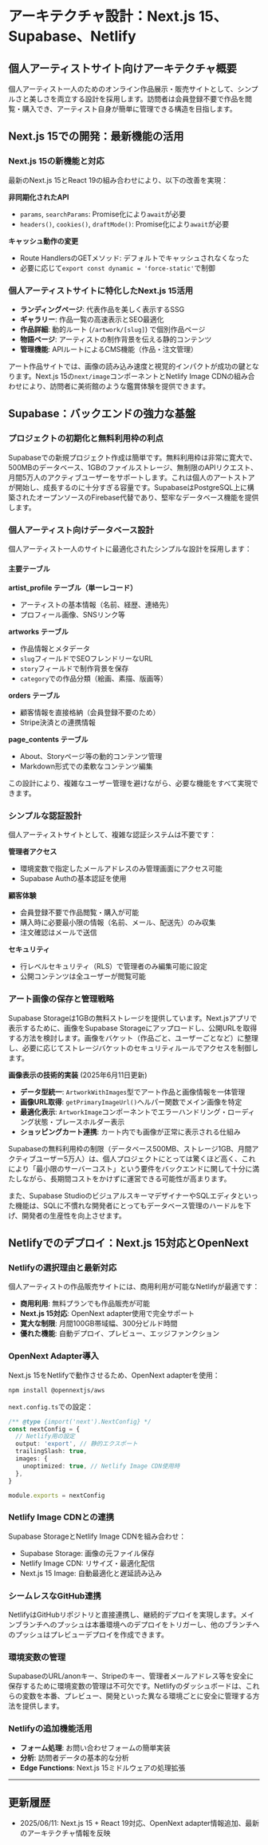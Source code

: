 # **アーキテクチャ設計：Next.js 15、Supabase、Netlify**

## **個人アーティストサイト向けアーキテクチャ概要**

個人アーティスト一人のためのオンライン作品展示・販売サイトとして、シンプルさと美しさを両立する設計を採用します。訪問者は会員登録不要で作品を閲覧・購入でき、アーティスト自身が簡単に管理できる構造を目指します。

## **Next.js 15での開発：最新機能の活用**

### **Next.js 15の新機能と対応**

最新のNext.js 15とReact 19の組み合わせにより、以下の改善を実現：

**非同期化されたAPI**
- `params`, `searchParams`: Promise化により`await`が必要
- `headers()`, `cookies()`, `draftMode()`: Promise化により`await`が必要

**キャッシュ動作の変更**
- Route HandlersのGETメソッド: デフォルトでキャッシュされなくなった
- 必要に応じて`export const dynamic = 'force-static'`で制御

### **個人アーティストサイトに特化したNext.js 15活用**

- **ランディングページ**: 代表作品を美しく表示するSSG
- **ギャラリー**: 作品一覧の高速表示とSEO最適化
- **作品詳細**: 動的ルート (`/artwork/[slug]`) で個別作品ページ
- **物語ページ**: アーティストの制作背景を伝える静的コンテンツ
- **管理機能**: APIルートによるCMS機能（作品・注文管理）

アート作品サイトでは、画像の読み込み速度と視覚的インパクトが成功の鍵となります。Next.js 15の`next/image`コンポーネントとNetlify Image CDNの組み合わせにより、訪問者に美術館のような鑑賞体験を提供できます。

## **Supabase：バックエンドの強力な基盤**

### **プロジェクトの初期化と無料利用枠の利点**

Supabaseでの新規プロジェクト作成は簡単です。無料利用枠は非常に寛大で、500MBのデータベース、1GBのファイルストレージ、無制限のAPIリクエスト、月間5万人のアクティブユーザーをサポートします。これは個人のアートストアが開始し、成長するのに十分すぎる容量です。SupabaseはPostgreSQL上に構築されたオープンソースのFirebase代替であり、堅牢なデータベース機能を提供します。

### **個人アーティスト向けデータベース設計**

個人アーティスト一人のサイトに最適化されたシンプルな設計を採用します：

#### **主要テーブル**

**artist_profile テーブル（単一レコード）**
- アーティストの基本情報（名前、経歴、連絡先）
- プロフィール画像、SNSリンク等

**artworks テーブル**
- 作品情報とメタデータ
- `slug`フィールドでSEOフレンドリーなURL
- `story`フィールドで制作背景を保存
- `category`での作品分類（絵画、素描、版画等）

**orders テーブル**
- 顧客情報を直接格納（会員登録不要のため）
- Stripe決済との連携情報

**page_contents テーブル**
- About、Storyページ等の動的コンテンツ管理
- Markdown形式での柔軟なコンテンツ編集

この設計により、複雑なユーザー管理を避けながら、必要な機能をすべて実現できます。

### **シンプルな認証設計**

個人アーティストサイトとして、複雑な認証システムは不要です：

**管理者アクセス**
- 環境変数で指定したメールアドレスのみ管理画面にアクセス可能
- Supabase Authの基本認証を使用

**顧客体験**
- 会員登録不要で作品閲覧・購入が可能
- 購入時に必要最小限の情報（名前、メール、配送先）のみ収集
- 注文確認はメールで送信

**セキュリティ**
- 行レベルセキュリティ（RLS）で管理者のみ編集可能に設定
- 公開コンテンツは全ユーザーが閲覧可能

### **アート画像の保存と管理戦略**

Supabase Storageは1GBの無料ストレージを提供しています。Next.jsアプリで表示するために、画像をSupabase Storageにアップロードし、公開URLを取得する方法を検討します。画像をバケット（作品ごと、ユーザーごとなど）に整理し、必要に応じてストレージバケットのセキュリティルールでアクセスを制御します。

**画像表示の技術的実装** (2025年6月11日更新)
- **データ型統一**: `ArtworkWithImages`型でアート作品と画像情報を一体管理
- **画像URL取得**: `getPrimaryImageUrl()`ヘルパー関数でメイン画像を特定
- **最適化表示**: `ArtworkImage`コンポーネントでエラーハンドリング・ローディング状態・プレースホルダー表示
- **ショッピングカート連携**: カート内でも画像が正常に表示される仕組み

Supabaseの無料利用枠の制限（データベース500MB、ストレージ1GB、月間アクティブユーザー5万人）は、個人プロジェクトにとっては驚くほど高く、これにより「最小限のサーバーコスト」という要件をバックエンドに関して十分に満たしながら、長期間コストをかけずに運営できる可能性が高まります。

また、Supabase StudioのビジュアルスキーマデザイナーやSQLエディタといった機能は、SQLに不慣れな開発者にとってもデータベース管理のハードルを下げ、開発者の生産性を向上させます。

## **Netlifyでのデプロイ：Next.js 15対応とOpenNext**

### **Netlifyの選択理由と最新対応**

個人アーティストの作品販売サイトには、商用利用が可能なNetlifyが最適です：

- **商用利用**: 無料プランでも作品販売が可能
- **Next.js 15対応**: OpenNext adapter使用で完全サポート
- **寛大な制限**: 月間100GB帯域幅、300分ビルド時間
- **優れた機能**: 自動デプロイ、プレビュー、エッジファンクション

### **OpenNext Adapter導入**

Next.js 15をNetlifyで動作させるため、OpenNext adapterを使用：

```bash
npm install @opennextjs/aws
```

`next.config.ts`での設定：
```typescript
/** @type {import('next').NextConfig} */
const nextConfig = {
  // Netlify用の設定
  output: 'export', // 静的エクスポート
  trailingSlash: true,
  images: {
    unoptimized: true, // Netlify Image CDN使用時
  },
}

module.exports = nextConfig
```

### **Netlify Image CDNとの連携**

Supabase StorageとNetlify Image CDNを組み合わせ：
- Supabase Storage: 画像の元ファイル保存
- Netlify Image CDN: リサイズ・最適化配信
- Next.js 15 Image: 自動最適化と遅延読み込み

### **シームレスなGitHub連携**

NetlifyはGitHubリポジトリと直接連携し、継続的デプロイを実現します。メインブランチへのプッシュは本番環境へのデプロイをトリガーし、他のブランチへのプッシュはプレビューデプロイを作成できます。

### **環境変数の管理**

SupabaseのURL/anonキー、Stripeのキー、管理者メールアドレス等を安全に保存するために環境変数の管理は不可欠です。Netlifyのダッシュボードは、これらの変数を本番、プレビュー、開発といった異なる環境ごとに安全に管理する方法を提供します。

### **Netlifyの追加機能活用**

- **フォーム処理**: お問い合わせフォームの簡単実装
- **分析**: 訪問者データの基本的な分析
- **Edge Functions**: Next.js 15ミドルウェアの処理拡張

---

## **更新履歴**

- 2025/06/11: Next.js 15 + React 19対応、OpenNext adapter情報追加、最新のアーキテクチャ情報を反映
